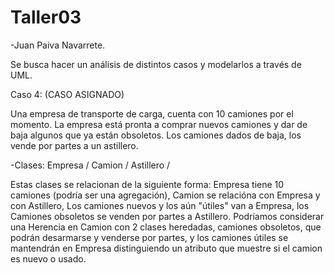 # Taller03

-Juan Paiva Navarrete.

Se busca hacer un análisis de distintos casos y modelarlos a través de UML.

Caso 4: (CASO ASIGNADO)

Una empresa de transporte de carga, cuenta con 10 camiones por el momento. La empresa está pronta a comprar nuevos camiones y dar de baja algunos que ya están obsoletos. Los camiones dados de baja, los vende por partes a un astillero.

-Clases: Empresa / Camion / Astillero / 

Estas clases se relacionan de la siguiente forma: Empresa tiene 10 camiones (podría ser una agregación), Camion se relacióna con Empresa y con Astillero, Los camiones nuevos y los aún "útiles" van a Empresa, los Camiones obsoletos se venden por partes a Astillero. Podríamos considerar una Herencia en Camion con 2 clases heredadas, camiones obsoletos, que podrán desarmarse y venderse por partes, y los camiones útiles se mantendrán en Empresa distinguiendo un atributo que muestre si el camion es nuevo o usado. 
